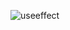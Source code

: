 ![useeffect](https://github.com/cnon06/react-useEffect-fetch/assets/59291488/fc4ac81d-ba61-471c-847a-52a3219a6c31)
